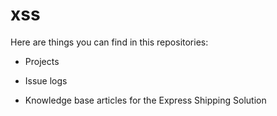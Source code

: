 # xss
Here are things you can find in this repositories:

- Projects

- Issue logs

- Knowledge base articles for the Express Shipping Solution
